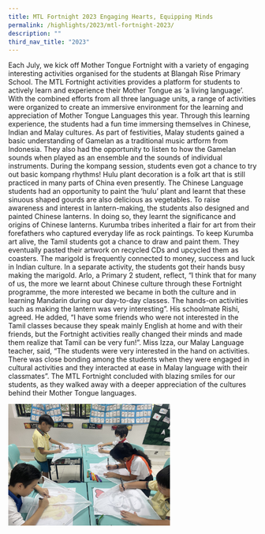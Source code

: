 ```yaml
---
title: MTL Fortnight 2023 Engaging Hearts, Equipping Minds
permalink: /highlights/2023/mtl-fortnight-2023/
description: ""
third_nav_title: "2023"
---
```

Each July, we kick off Mother Tongue Fortnight with a variety of engaging interesting activities organised for the students at Blangah Rise Primary School. The MTL Fortnight activities provides a platform for students to actively learn and experience their Mother Tongue as ‘a living language’. 
With the combined efforts from all three language units, a range of activities were organized to create an immersive environment for the learning and appreciation of Mother Tongue Languages this year. Through this learning experience, the students had a fun time immersing themselves in Chinese, Indian and Malay cultures. 
As part of festivities, Malay students gained a basic understanding of Gamelan as a traditional music artform from Indonesia. They also had the opportunity to listen to how the Gamelan sounds when played as an ensemble and the sounds of individual instruments. During the kompang session, students even got a chance to try out basic kompang rhythms!
Hulu plant decoration is a folk art that is still practiced in many parts of China even presently. The Chinese Language students had an opportunity to paint the ‘hulu’ plant and learnt that these sinuous shaped gourds are also delicious as vegetables. To raise  awareness and interest in lantern-making, the students also designed and painted Chinese lanterns. In doing so, they learnt the significance and origins of Chinese lanterns.
Kurumba tribes inherited a flair for art from their forefathers who captured everyday life as rock paintings. To keep Kurumba art alive, the Tamil students got a chance to draw and paint them. They eventually pasted their artwork on recycled CDs and upcycled them as coasters. The marigold is frequently connected to money, success and luck in Indian culture. In a separate activity, the students got their hands busy making the marigold.
Arlo, a Primary 2 student, reflect, “I think that for many of us, the more we learnt about Chinese culture through these Fortnight programme, the more interested we became in both the culture and in learning Mandarin during our day-to-day classes. The hands-on activities such as making the lantern was very interesting”.
His schoolmate Rishi, agreed. He added, “I have some friends who were not interested in the Tamil classes because they speak mainly English at home and with their friends, but the Fortnight activities really changed their minds and made them realize that Tamil can be very fun!”.
Miss Izza, our Malay Language teacher, said, “The students were very interested in the hand on activities. There was close bonding among the students when they were engaged in cultural activities and they interacted at ease in Malay language with their classmates”.
The MTL Fortnight concluded with blazing smiles for our students, as they walked away with a deeper appreciation of the cultures behind their Mother Tongue languages.

<p></p><p>
<img style="width: 65%;" src="/images/2023%20Photos/Highlights/MTL%20Fortnight/kite%20painting.jpg"></p>
